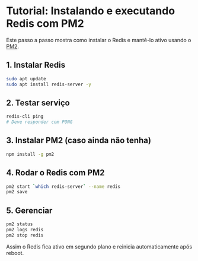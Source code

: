 # Tutorial: Instalando e executando Redis com PM2

Este passo a passo mostra como instalar o Redis e mantê-lo ativo usando o [PM2](https://pm2.keymetrics.io/).

## 1. Instalar Redis
```bash
sudo apt update
sudo apt install redis-server -y
```

## 2. Testar serviço
```bash
redis-cli ping
# Deve responder com PONG
```

## 3. Instalar PM2 (caso ainda não tenha)
```bash
npm install -g pm2
```

## 4. Rodar o Redis com PM2
```bash
pm2 start `which redis-server` --name redis
pm2 save
```

## 5. Gerenciar
```bash
pm2 status
pm2 logs redis
pm2 stop redis
```

Assim o Redis fica ativo em segundo plano e reinicia automaticamente após reboot.
